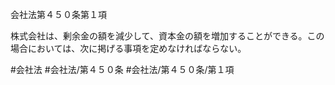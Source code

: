 会社法第４５０条第１項

株式会社は、剰余金の額を減少して、資本金の額を増加することができる。この場合においては、次に掲げる事項を定めなければならない。

#会社法
#会社法/第４５０条
#会社法/第４５０条/第１項

